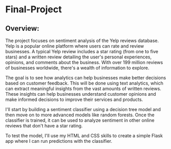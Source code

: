 # Final-Project
## Overview:
The project focuses on sentiment analysis of the Yelp reviews database. Yelp is a popular online platform where users can rate and review businesses. A typical Yelp review includes a star rating (from one to five stars) and a written review detailing the user's personal experiences, opinions, and comments about the business. With over 199 million reviews of businesses worldwide, there's a wealth of information to explore.

The goal is to see how analytics can help businesses make better decisions based on customer feedback. This will be done using text analytics, which can extract meaningful insights from the vast amounts of written reviews. These insights can help businesses understand customer opinions and make informed decisions to improve their services and products.

I'll start by building a sentiment classifier using a decision tree model and then move on to more advanced models like random forests. Once the classifier is trained, it can be used to analyze sentiment in other online reviews that don't have a star rating.

To test the model, I'll use my HTML and CSS skills to create a simple Flask app where I can run predictions with the classifier.
